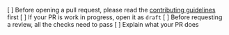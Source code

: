 [ ] Before opening a pull request, please read the [contributing guidelines](https://github.com/paniniswap/panini-frontend/blob/master/CONTRIBUTING.md) first
[ ] If your PR is work in progress, open it as `draft`
[ ] Before requesting a review, all the checks need to pass
[ ] Explain what your PR does
